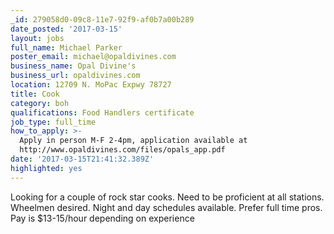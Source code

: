 ```yaml
---
_id: 279058d0-09c8-11e7-92f9-af0b7a00b289
date_posted: '2017-03-15'
layout: jobs
full_name: Michael Parker
poster_email: michael@opaldivines.com
business_name: Opal Divine's
business_url: opaldivines.com
location: 12709 N. MoPac Expwy 78727
title: Cook
category: boh
qualifications: Food Handlers certificate
job_type: full_time
how_to_apply: >-
  Apply in person M-F 2-4pm, application available at
  http://www.opaldivines.com/files/opals_app.pdf
date: '2017-03-15T21:41:32.389Z'
highlighted: yes
---
```

Looking for a couple of rock star cooks.  Need to be proficient at all stations.  Wheelmen desired. Night and day schedules available. Prefer full time pros. Pay is $13-15/hour depending on experience

